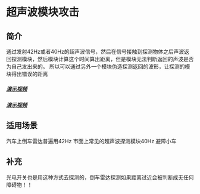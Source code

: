 # 超声波模块攻击


## 简介
通过发射42Hz或者40Hz的超声波信号，然后在信号接触到探测物体之后声波返回探测模块，然后模块计算这个时间算出距离，但是模块无法判断返回的声波是否为自己发出来的。
所以可以通过另外一个模块伪造探测返回的波形，让探测的模块得出错误的距离
##### [演示视频](https://www.youtube.com/watch?v=iUO3gA0PWJA)
##### [演示视频](https://www.youtube.com/watch?v=1sIhtjUrcK8)

## 适用场景
汽车上倒车雷达普遍用42Hz
市面上常见的超声波探测模块40Hz
避障小车
## 补充
光电开关也是用这种方式去探测的，倒车雷达探测如果距离过近会被判断成无任何障碍物！！
